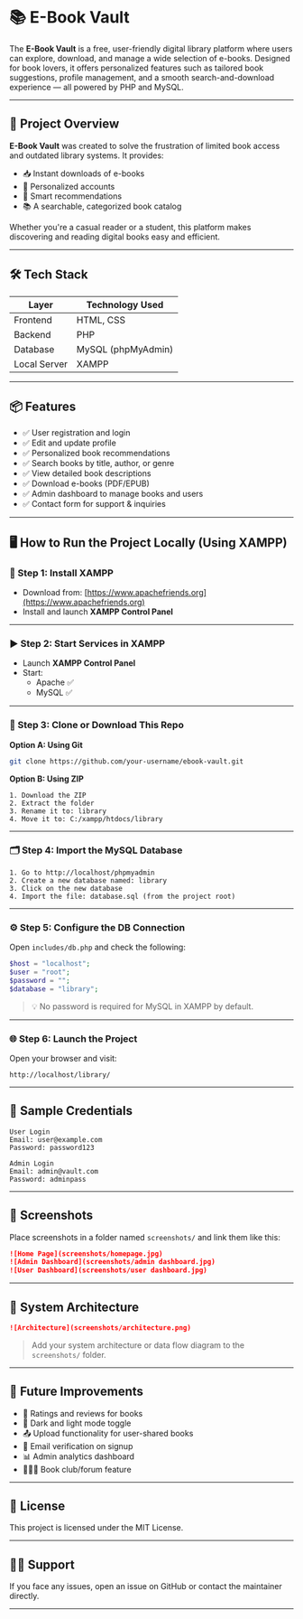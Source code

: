 # 📚 E-Book Vault

The **E-Book Vault** is a free, user-friendly digital library platform where users can explore, download, and manage a wide selection of e-books. Designed for book lovers, it offers personalized features such as tailored book suggestions, profile management, and a smooth search-and-download experience — all powered by PHP and MySQL.

---

## 🧠 Project Overview

**E-Book Vault** was created to solve the frustration of limited book access and outdated library systems. It provides:

- 📥 Instant downloads of e-books  
- 👤 Personalized accounts  
- 🎯 Smart recommendations  
- 📚 A searchable, categorized book catalog  

Whether you're a casual reader or a student, this platform makes discovering and reading digital books easy and efficient.

---

## 🛠️ Tech Stack

| Layer        | Technology Used    |
|--------------|--------------------|
| Frontend     | HTML, CSS          |
| Backend      | PHP                |
| Database     | MySQL (phpMyAdmin) |
| Local Server | XAMPP              |

---

## 📦 Features

- ✅ User registration and login  
- ✅ Edit and update profile  
- ✅ Personalized book recommendations  
- ✅ Search books by title, author, or genre  
- ✅ View detailed book descriptions  
- ✅ Download e-books (PDF/EPUB)  
- ✅ Admin dashboard to manage books and users  
- ✅ Contact form for support & inquiries  

---

## 🖥️ How to Run the Project Locally (Using XAMPP)

### 🔧 Step 1: Install XAMPP

- Download from: [https://www.apachefriends.org](https://www.apachefriends.org)  
- Install and launch **XAMPP Control Panel**

---

### ▶️ Step 2: Start Services in XAMPP

- Launch **XAMPP Control Panel**
- Start:
  - Apache ✅
  - MySQL ✅

---

### 📁 Step 3: Clone or Download This Repo

**Option A: Using Git**

```bash
git clone https://github.com/your-username/ebook-vault.git
```

**Option B: Using ZIP**

```text
1. Download the ZIP
2. Extract the folder
3. Rename it to: library
4. Move it to: C:/xampp/htdocs/library
```

---

### 🗂️ Step 4: Import the MySQL Database

```text
1. Go to http://localhost/phpmyadmin
2. Create a new database named: library
3. Click on the new database
4. Import the file: database.sql (from the project root)
```

---

### ⚙️ Step 5: Configure the DB Connection

Open `includes/db.php` and check the following:

```php
$host = "localhost";
$user = "root";
$password = "";
$database = "library";
```

> 💡 No password is required for MySQL in XAMPP by default.

---

### 🌐 Step 6: Launch the Project

Open your browser and visit:

```
http://localhost/library/
```

---

## 🔑 Sample Credentials

```text
User Login
Email: user@example.com
Password: password123

Admin Login
Email: admin@vault.com
Password: adminpass
```

---

## 📸 Screenshots

Place screenshots in a folder named `screenshots/` and link them like this:

```markdown
![Home Page](screenshots/homepage.jpg)
![Admin Dashboard](screenshots/admin dashboard.jpg)
![User Dashboard](screenshots/user dashboard.jpg)

```

---

## 🧱 System Architecture

```markdown
![Architecture](screenshots/architecture.png)
```

> Add your system architecture or data flow diagram to the `screenshots/` folder.

---

## 🚧 Future Improvements

- 🌟 Ratings and reviews for books  
- 🌙 Dark and light mode toggle  
- 📤 Upload functionality for user-shared books  
- 📧 Email verification on signup  
- 📊 Admin analytics dashboard  
- 🧑‍🤝‍🧑 Book club/forum feature  

---

## 📄 License

This project is licensed under the MIT License.

---

## 🙋‍♀️ Support

If you face any issues, open an issue on GitHub or contact the maintainer directly.

---
